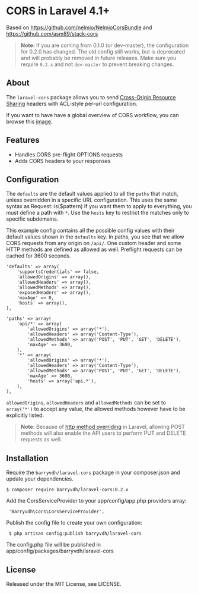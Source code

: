# CORS in Laravel 4.1+
Based on https://github.com/nelmio/NelmioCorsBundle and https://github.com/asm89/stack-cors

> **Note:** If you are coming from 0.1.0 (or dev-master), the configuration for 0.2.0 has changed.
> The old config still works, but is deprecated and will probably be removed in future releases.
> Make sure you require `0.2.x` and not `dev-master` to prevent breaking changes.

## About

The `laravel-cors` package allows you to send [Cross-Origin Resource Sharing](http://enable-cors.org/)
headers with ACL-style per-url configuration.

If you want to have have a global overview of CORS workflow, you can  browse
this [image](http://www.html5rocks.com/static/images/cors_server_flowchart.png).

## Features

* Handles CORS pre-flight OPTIONS requests
* Adds CORS headers to your responses

## Configuration

The `defaults` are the default values applied to all the `paths` that match,
unless overridden in a specific URL configuration. This uses the same syntax as Request::is($pattern)
If you want them to apply to everything, you must define a path with `*`. Use the `hosts` key to restrict
the matches only to specific subdomains.

This example config contains all the possible config values with their default
values shown in the `defaults` key. In paths, you see that we allow CORS
requests from any origin on `/api/`. One custom header and some HTTP methods
are defined as allowed as well. Preflight requests can be cached for 3600
seconds.

    'defaults' => array(
        'supportsCredentials' => false,
        'allowedOrigins' => array(),
        'allowedHeaders' => array(),
        'allowedMethods' => array(),
        'exposedHeaders' => array(),
        'maxAge' => 0,
        'hosts' => array(),
    ),

    'paths' => array(
        'api/*' => array(
            'allowedOrigins' => array('*'),
            'allowedHeaders' => array('Content-Type'),
            'allowedMethods' => array('POST', 'PUT', 'GET', 'DELETE'),
            'maxAge' => 3600,
        ),
        '*' => array(
            'allowedOrigins' => array('*'),
            'allowedHeaders' => array('Content-Type'),
            'allowedMethods' => array('POST', 'PUT', 'GET', 'DELETE'),
            'maxAge' => 3600,
            'hosts' => array('api.*'),
        ),
    ),


`allowedOrigins`, `allowedHeaders` and `allowedMethods` can be set to `array('*')` to accept any value, the
allowed methods however have to be explicitly listed.

> **Note:** Because of [http method overriding](http://symfony.com/doc/current/reference/configuration/framework.html#http-method-override) in Laravel, allowing POST methods will also enable the API users to perform PUT and DELETE requests as well.

## Installation

Require the `barryvdh/laravel-cors` package in your composer.json and update your dependencies.

    $ composer require barryvdh/laravel-cors:0.2.x

Add the CorsServiceProvider to your app/config/app.php providers array:

     'Barryvdh\Cors\CorsServiceProvider',

Publish the config file to create your own configuration:

     $ php artisan config:publish barryvdh/laravel-cors

The config.php file will be published in app/config/packages/barryvdh/laravel-cors

## License

Released under the MIT License, see LICENSE.
